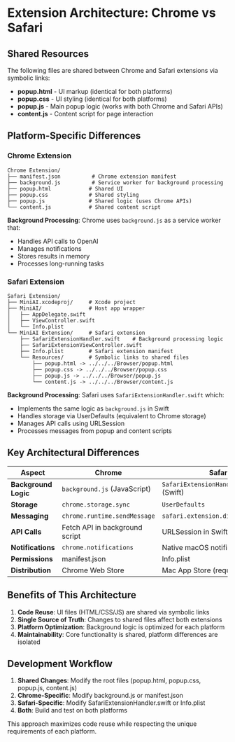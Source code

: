 # Extension Architecture: Chrome vs Safari

## Shared Resources

The following files are shared between Chrome and Safari extensions via symbolic links:

- **popup.html** - UI markup (identical for both platforms)
- **popup.css** - UI styling (identical for both platforms)  
- **popup.js** - Main popup logic (works with both Chrome and Safari APIs)
- **content.js** - Content script for page interaction

## Platform-Specific Differences

### Chrome Extension
```
Chrome Extension/
├── manifest.json          # Chrome extension manifest
├── background.js          # Service worker for background processing
├── popup.html            # Shared UI
├── popup.css             # Shared styling  
├── popup.js              # Shared logic (uses Chrome APIs)
└── content.js            # Shared content script
```

**Background Processing**: Chrome uses `background.js` as a service worker that:
- Handles API calls to OpenAI
- Manages notifications
- Stores results in memory
- Processes long-running tasks

### Safari Extension  
```
Safari Extension/
├── MiniAI.xcodeproj/     # Xcode project
├── MiniAI/               # Host app wrapper
│   ├── AppDelegate.swift
│   ├── ViewController.swift
│   └── Info.plist
└── MiniAI Extension/     # Safari extension
    ├── SafariExtensionHandler.swift    # Background processing logic
    ├── SafariExtensionViewController.swift
    ├── Info.plist        # Safari extension manifest
    └── Resources/        # Symbolic links to shared files
        ├── popup.html -> ../../../Browser/popup.html
        ├── popup.css -> ../../../Browser/popup.css
        ├── popup.js -> ../../../Browser/popup.js
        └── content.js -> ../../../Browser/content.js
```

**Background Processing**: Safari uses `SafariExtensionHandler.swift` which:
- Implements the same logic as `background.js` in Swift
- Handles storage via UserDefaults (equivalent to Chrome storage)
- Manages API calls using URLSession
- Processes messages from popup and content scripts

## Key Architectural Differences

| Aspect | Chrome | Safari |
|--------|--------|---------|
| **Background Logic** | `background.js` (JavaScript) | `SafariExtensionHandler.swift` (Swift) |
| **Storage** | `chrome.storage.sync` | `UserDefaults` |
| **Messaging** | `chrome.runtime.sendMessage` | `safari.extension.dispatchMessage` |
| **API Calls** | Fetch API in background script | URLSession in Swift |
| **Notifications** | `chrome.notifications` | Native macOS notifications |
| **Permissions** | manifest.json | Info.plist |
| **Distribution** | Chrome Web Store | Mac App Store (requires host app) |

## Benefits of This Architecture

1. **Code Reuse**: UI files (HTML/CSS/JS) are shared via symbolic links
2. **Single Source of Truth**: Changes to shared files affect both extensions
3. **Platform Optimization**: Background logic is optimized for each platform
4. **Maintainability**: Core functionality is shared, platform differences are isolated

## Development Workflow

1. **Shared Changes**: Modify the root files (popup.html, popup.css, popup.js, content.js)
2. **Chrome-Specific**: Modify background.js or manifest.json  
3. **Safari-Specific**: Modify SafariExtensionHandler.swift or Info.plist
4. **Both**: Build and test on both platforms

This approach maximizes code reuse while respecting the unique requirements of each platform.